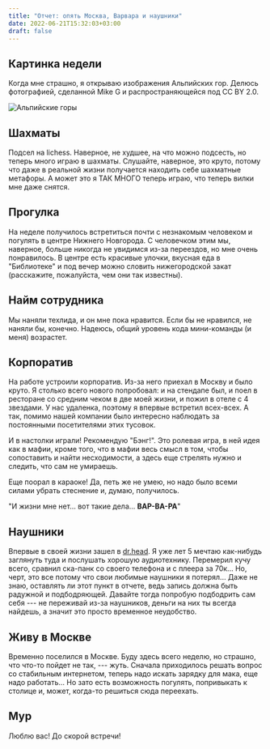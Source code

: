 ```yaml
---
title: "Отчет: опять Москва, Варвара и наушники"
date: 2022-06-21T15:32:03+03:00
draft: false
---
```


## Картинка недели

Когда мне страшно, я открываю изображения Альпийских гор. Делюсь фотографией,
сделанной Mike G и распространяющейся под CC BY 2.0.

![Альпийские горы](alps.webp)

## Шахматы

Подсел на lichess. Наверное, не худшее, на что можно подсесть, но теперь много
играю в шахматы. Слушайте, наверное, это круто, потому что даже в реальной
жизни получается находить себе шахматные метафоры. А может это я ТАК МНОГО
теперь играю, что теперь вилки мне даже снятся.

## Прогулка

На неделе получилось встретиться почти с незнакомым человеком и погулять в
центре Нижнего Новгорода. С человечком этим мы, наверное, больше никогда не
увидимся из-за переездов, но мне очень понравилось. В центре есть красивые
улочки, вкусная еда в "Библиотеке" и под вечер можно словить нижегородской
закат (расскажите, пожалуйста, чем они так известны).

## Найм сотрудника

Мы наняли техлида, и он мне пока нравится. Если бы не нравился, не наняли бы,
конечно. Надеюсь, общий уровень кода мини-команды (и меня) возрастет.

## Корпоратив

На работе устроили корпоратив. Из-за него приехал в Москву и было круто. Я
столько всего нового попробовал: и на стендапе был, и поел в ресторане со
средним чеком в две моей жизни, и пожил в отеле с 4 звездами. У нас удаленка,
поэтому я впервые встретил всех-всех. А так, помимо нашей компании было
интересно наблюдать за постоянными посетителями этих тусовок.

И в настолки играли! Рекомендую "Бэнг!". Это ролевая игра, в ней идея как в
мафии, кроме того, что в мафии весь смысл в том, чтобы сопоставить и найти
несходимости, а здесь еще стрелять нужно и следить, что сам не умираешь.

Еще поорал в караоке! Да, петь же не умею, но надо было всеми силами убрать
стеснение и, думаю, получилось.

"И жизни мне нет... вот такие дела...  **ВАР-ВА-РА**"

## Наушники

Впервые в своей жизни зашел в [dr.head](https://doctorhead.ru/). Я уже лет 5
мечтаю как-нибудь заглянуть туда и послушать хорошую аудиотехнику. Перемерил
кучу всего, сравнил ска-панк со своего телефона и с плеера за 70к... Но, черт,
это все потому что свои любимые наушники я потерял... Даже не знаю, оставлять
ли этот пункт в отчете, ведь запись должна быть радужной и подбодряющей. Давайте
тогда попробую подбодрить сам себя --- не переживай из-за наушников, деньги на
них ты всегда найдешь, а значит это просто временное неудобство.

## Живу в Москве

Временно поселился в Москве. Буду здесь всего неделю, но страшно, что что-то
пойдет не так, --- жуть. Сначала приходилось решать вопрос со стабильным
интернетом, теперь надо искать зарядку для мака, еще надо работать... Но зато
есть возможность погулять, попривыкать к столице и, может, когда-то решиться
сюда переехать.

## Мур

Люблю вас! До скорой встречи!

